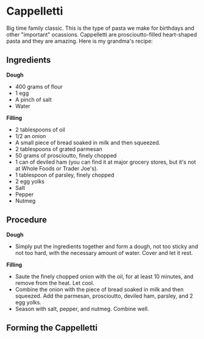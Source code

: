 # Cappelletti

Big time family classic. This is the type of pasta we make for birthdays and other "important" ocassions. Cappelletti are proscioutto-filled heart-shaped pasta and they are amazing. Here is my grandma's recipe:

## Ingredients
**Dough**
- 400 grams of flour
- 1 egg
- A pinch of salt
- Water

**Filling**
- 2 tablespoons of oil
- 1/2 an onion
- A small piece of bread soaked in milk and then squeezed.
- 2 tablespoons of grated parmesan
- 50 grams of proscioutto, finely chopped 
- 1 can of deviled ham (you can find it at major grocery stores, but it's not at Whole Foods or Trader Joe's).
- 1 tablespoon of parsley, finely chopped
- 2 egg yolks
- Salt
- Pepper
- Nutmeg

## Procedure
**Dough**
- Simply put the ingredients together and form a dough, not too sticky and not too hard, with the necessary amount of water. Cover and let it rest.

**Filling**
- Saute the finely chopped onion with the oil, for at least 10 minutes, and remove from the heat. Let cool.
- Combine the onion with the piece of bread soaked in milk and then squeezed. Add the parmesan, proscioutto, deviled ham, parsley, and 2 egg yolks. 
- Season with salt, pepper, and nutmeg. Combine well.

**Forming the Cappelletti**
- 